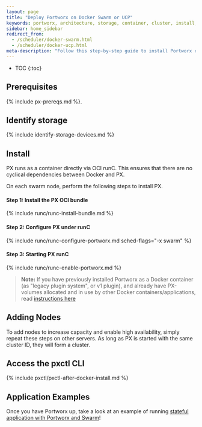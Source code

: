 ```yaml
---
layout: page
title: "Deploy Portworx on Docker Swarm or UCP"
keywords: portworx, architecture, storage, container, cluster, install, docker, swarm, ucp
sidebar: home_sidebar
redirect_from:
  - /scheduler/docker-swarm.html
  - /scheduler/docker-ucp.html
meta-description: "Follow this step-by-step guide to install Portworx on Docker Swarm or UCP.  Try it for yourself today!"
---
```


* TOC
{:toc}

## Prerequisites

{% include px-prereqs.md %}.

## Identify storage

{% include identify-storage-devices.md %}

## Install

PX runs as a container directly via OCI runC.  This ensures that there are no cyclical dependencies between Docker and PX.

On each swarm node, perform the following steps to install PX.

#### Step 1: Install the PX OCI bundle

{% include runc/runc-install-bundle.md %}

#### Step 2: Configure PX under runC

{% include runc/runc-configure-portworx.md sched-flags="-x swarm" %}

#### Step 3: Starting PX runC

{% include runc/runc-enable-portworx.md %}

>**Note:** If you have previously installed Portworx as a Docker container (as "legacy plugin system", or v1 plugin), and already have PX-volumes allocated and in use by other Docker containers/applications, read [instructions here](/runc/#upgrading-from-px-containers-to-px-oci)

## Adding Nodes

To add nodes to increase capacity and enable high availability, simply repeat these steps on other servers. As long as PX is started with the same cluster ID, they will form a cluster.

## Access the pxctl CLI

{% include pxctl/pxctl-after-docker-install.md %}

## Application Examples

Once you have Portworx up, take a look at an example of running [stateful application with Portworx and Swarm](swarm.html)!
